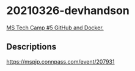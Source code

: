 # 20210326-devhandson
[MS Tech Camp #5 GitHub and Docker.](https://connpass-tokyo.s3.amazonaws.com/thumbs/00/e4/00e44a06c8e536147ba5aa226364ad2f.png)

## Descriptions
https://mspjp.connpass.com/event/207931

